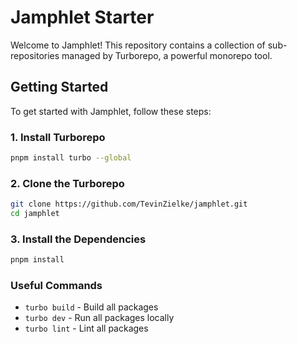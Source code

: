 # Jamphlet Starter

Welcome to Jamphlet! This repository contains a collection of sub-repositories managed by Turborepo, a powerful monorepo tool.

## Getting Started

To get started with Jamphlet, follow these steps:

### 1. Install Turborepo

```bash
pnpm install turbo --global
```

### 2. Clone the Turborepo

```bash
git clone https://github.com/TevinZielke/jamphlet.git
cd jamphlet
```

### 3. Install the Dependencies
```bash
pnpm install
```

### Useful Commands

- `turbo build` - Build all packages
- `turbo dev` - Run all packages locally
- `turbo lint` - Lint all packages

